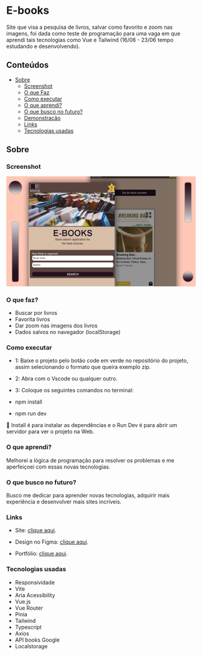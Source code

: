# E-books

 Site que visa a pesquisa de livros, salvar como favorito e zoom nas imagens, foi dada como teste de programação para uma vaga em que aprendi tais tecnologias como Vue e Tailwind (16/06 - 23/06 tempo estudando e desenvolvendo).

## Conteúdos

- [Sobre](#Sobre)
  - [Screenshot](#screenshot)
  - [O que Faz](#o-que-faz)
  - [Como executar](#Como-executar)
  - [O que aprendi?](#O-que-aprendi?)
  - [O que busco no futuro?](#O-que-busco-no-futuro?)
  - [Demonstração](#demonstração)
  - [Links](#links)
  - [Tecnologias usadas](#Tecnologias-usadas)

## Sobre

### Screenshot

![](./src/assets/images/screenshot.jpg)

### O que faz? 

- Buscar por livros
- Favorita livros
- Dar zoom nas imagens dos livros
- Dados salvos no navegador (localStorage)

### Como executar 

- 1: Baixe o projeto pelo botão code em verde no repositório do projeto, assim selecionando o formato que queira exemplo zip.
- 2: Abra com o Vscode ou qualquer outro.
- 3: Coloque os seguintes comandos no terminal:

- npm install
- npm run dev

🚨 Install é para instalar as dependências e o Run Dev é para abrir um servidor para ver o projeto na Web.

### O que aprendi?

  Melhorei a lógica de programação para resolver os problemas e me aperfeiçoei com essas novas tecnologias.

### O que busco no futuro?

  Busco me dedicar para aprender novas tecnologias, adquirir mais experiência e desenvolver mais sites incríveis.

### Links

- Site: [clique aqui](https://e-books-web.vercel.app).

- Design no Figma: [clique aqui](https://www.figma.com/file/GrGuOJvXLsZbMAGJY7DkIS/e-books?type=design&node-id=17%3A57&t=DfOwYh2vKz9SXIGF-1).

- Portfólio: [clique aqui](https://henriqueamascarin.vercel.app).

### Tecnologias usadas

- Responsividade
- Vite
- Aria Acessibility
- Vue.js
- Vue Router
- Pinia
- Tailwind
- Typescript
- Axios
- API books Google
- Localstorage
